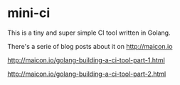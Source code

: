 # mini-ci

This is a tiny and super simple CI tool written in Golang.

There's a serie of blog posts about it on http://maicon.io

http://maicon.io/golang-building-a-ci-tool-part-1.html

http://maicon.io/golang-building-a-ci-tool-part-2.html
